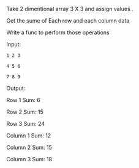 Take 2 dimentional array  3 X 3 and assign values .

Get the sume of Each row and each column data

Write a func to perform those operations

Input:

    1 2 3

    4 5 6

    7 8 9

Output:

   Row 1 Sum: 6

   Row 2 Sum: 15

   Row 3 Sum: 24

   Column 1 Sum: 12

   Column 2 Sum: 15

   Column 3 Sum: 18

